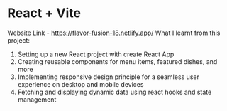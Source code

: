# React + Vite
Website Link - https://flavor-fusion-18.netlify.app/
What I learnt from this project:
1. Setting up a new React project with create React App
2. Creating reusable components for menu items, featured dishes, and more
3. Implementing responsive design principle for a seamless user experience on desktop and mobile devices
4. Fetching and displaying dynamic data using react hooks and state management
